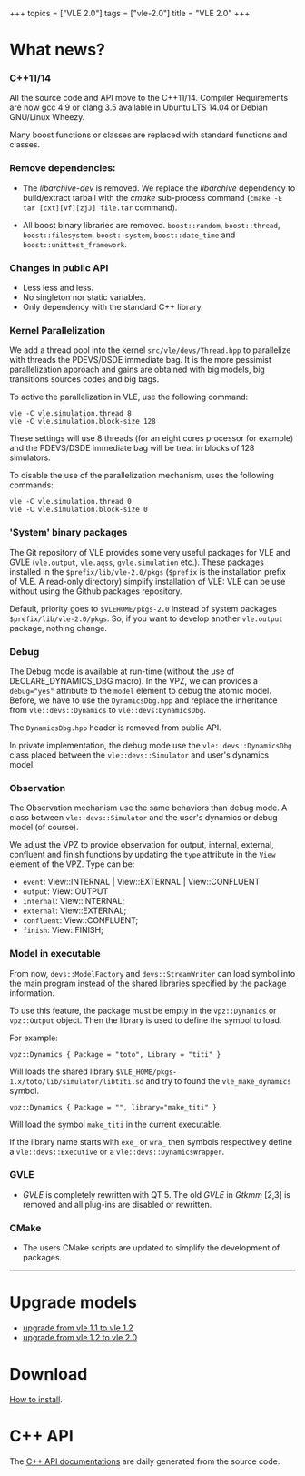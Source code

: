 +++
topics = ["VLE 2.0"]
tags = ["vle-2.0"]
title = "VLE 2.0"
+++

# What news?

### C++11/14

All the source code and API move to the C++11/14. Compiler
Requirements are now gcc 4.9 or clang 3.5 available in Ubuntu LTS
14.04 or Debian GNU/Linux Wheezy.

Many boost functions or classes are replaced with standard functions
and classes.

### Remove dependencies:

- The *libarchive-dev* is removed. We replace the *libarchive*
  dependency to build/extract tarball with the *cmake* sub-process
  command (`cmake -E tar [cxt][vf][zjJ] file.tar` command).

- All boost binary libraries are removed. `boost::random`,
  `boost::thread`, `boost::filesystem`, `boost::system`,
  `boost::date_time` and `boost::unittest_framework`.

### Changes in public API

- Less less and less.
- No singleton nor static variables.
- Only dependency with the standard C++ library.

### Kernel Parallelization

We add a thread pool into the kernel `src/vle/devs/Thread.hpp` to
parallelize with threads the PDEVS/DSDE immediate bag. It is the more
pessimist parallelization approach and gains are obtained with big
models, big transitions sources codes and big bags.

To active the parallelization in VLE, use the following command:

    vle -C vle.simulation.thread 8
    vle -C vle.simulation.block-size 128

These settings will use 8 threads (for an eight cores processor for
example) and the PDEVS/DSDE immediate bag will be treat in blocks of
128 simulators.

To disable the use of the parallelization mechanism, uses the
following commands:

    vle -C vle.simulation.thread 0
    vle -C vle.simulation.block-size 0

### 'System' binary packages

The Git repository of VLE provides some very useful packages for VLE
and GVLE (`vle.output`, `vle.aqss`, `gvle.simulation` etc.). These
packages installed in the `$prefix/lib/vle-2.0/pkgs` (`$prefix` is the
installation prefix of VLE. A read-only directory) simplify
installation of VLE: VLE can be use without using the Github packages
repository.

Default, priority goes to `$VLEHOME/pkgs-2.0` instead of system
packages `$prefix/lib/vle-2.0/pkgs`. So, if you want to develop
another `vle.output` package, nothing change.

### Debug

The Debug mode is available at run-time (without the use of
DECLARE\_DYNAMICS\_DBG macro). In the VPZ, we can provides a
`debug="yes"` attribute to the `model` element to debug the atomic
model. Before, we have to use the `DynamicsDbg.hpp` and replace the
inheritance from `vle::devs::Dynamics` to `vle::devs:DynamicsDbg`.

The `DynamicsDbg.hpp` header is removed from public API.

In private implementation, the debug mode use the
`vle::devs::DynamicsDbg` class placed between the
`vle::devs::Simulator` and user's dynamics model.

### Observation

The Observation mechanism use the same behaviors than debug mode. A
class between `vle::devs::Simulator` and the user's dynamics or debug
model (of course).

We adjust the VPZ to provide observation for output, internal,
external, confluent and finish functions by updating the `type`
attribute in the `View` element of the VPZ. Type can be:

- `event`: View::INTERNAL | View::EXTERNAL | View::CONFLUENT
- `output`: View::OUTPUT
- `internal`: View::INTERNAL;
- `external`: View::EXTERNAL;
- `confluent`: View::CONFLUENT;
- `finish`: View::FINISH;

### Model in executable

From now, `devs::ModelFactory` and `devs::StreamWriter` can load
symbol into the main program instead of the shared libraries specified
by the package information.

To use this feature, the package must be empty in the `vpz::Dynamics`
or `vpz::Output` object. Then the library is used to define the symbol
to load.

For example:

    vpz::Dynamics { Package = "toto", Library = "titi" }

Will loads the shared library
  `$VLE_HOME/pkgs-1.x/toto/lib/simulator/libtiti.so` and try to found
  the `vle_make_dynamics` symbol.

    vpz::Dynamics { Package = "", library="make_titi" }

Will load the symbol `make_titi` in the current executable.

If the library name starts with `exe_` or `wra_` then symbols
respectively define a `vle::devs::Executive` or a
`vle::devs::DynamicsWrapper`.

### GVLE

- *GVLE* is completely rewritten with QT 5. The old *GVLE* in *Gtkmm*
  [2,3] is removed and all plug-ins are disabled or rewritten.

### CMake

- The users CMake scripts are updated to simplify the development of
  packages.

----

# Upgrade models

- [upgrade from vle 1.1 to vle 1.2](upgrade-from-vle-1.1-to-vle-1.2)
- [upgrade from vle 1.2 to vle 2.0](upgrade-from-vle-1.2-to-vle-2.0)

# Download

[How to install](download).

# C++ API

The [C++ API documentations](http://www.vle-project.org/doxygen/dev/)
are daily generated from the source code.
